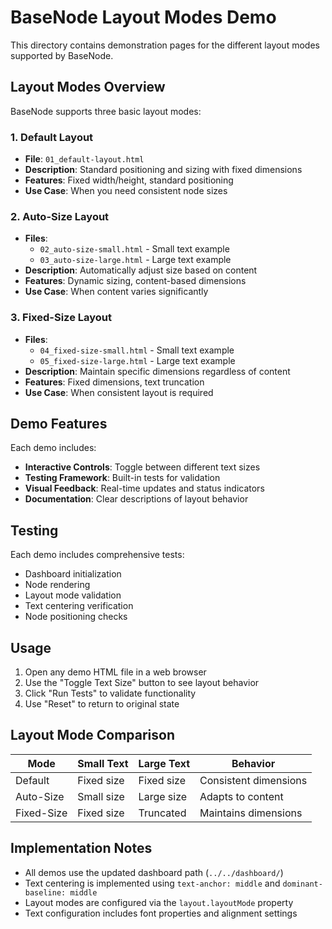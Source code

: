 # BaseNode Layout Modes Demo

This directory contains demonstration pages for the different layout modes supported by BaseNode.

## Layout Modes Overview

BaseNode supports three basic layout modes:

### 1. Default Layout
- **File**: `01_default-layout.html`
- **Description**: Standard positioning and sizing with fixed dimensions
- **Features**: Fixed width/height, standard positioning
- **Use Case**: When you need consistent node sizes

### 2. Auto-Size Layout
- **Files**: 
  - `02_auto-size-small.html` - Small text example
  - `03_auto-size-large.html` - Large text example
- **Description**: Automatically adjust size based on content
- **Features**: Dynamic sizing, content-based dimensions
- **Use Case**: When content varies significantly

### 3. Fixed-Size Layout
- **Files**:
  - `04_fixed-size-small.html` - Small text example
  - `05_fixed-size-large.html` - Large text example
- **Description**: Maintain specific dimensions regardless of content
- **Features**: Fixed dimensions, text truncation
- **Use Case**: When consistent layout is required

## Demo Features

Each demo includes:
- **Interactive Controls**: Toggle between different text sizes
- **Testing Framework**: Built-in tests for validation
- **Visual Feedback**: Real-time updates and status indicators
- **Documentation**: Clear descriptions of layout behavior

## Testing

Each demo includes comprehensive tests:
- Dashboard initialization
- Node rendering
- Layout mode validation
- Text centering verification
- Node positioning checks

## Usage

1. Open any demo HTML file in a web browser
2. Use the "Toggle Text Size" button to see layout behavior
3. Click "Run Tests" to validate functionality
4. Use "Reset" to return to original state

## Layout Mode Comparison

| Mode | Small Text | Large Text | Behavior |
|------|------------|------------|----------|
| Default | Fixed size | Fixed size | Consistent dimensions |
| Auto-Size | Small size | Large size | Adapts to content |
| Fixed-Size | Fixed size | Truncated | Maintains dimensions |

## Implementation Notes

- All demos use the updated dashboard path (`../../dashboard/`)
- Text centering is implemented using `text-anchor: middle` and `dominant-baseline: middle`
- Layout modes are configured via the `layout.layoutMode` property
- Text configuration includes font properties and alignment settings
